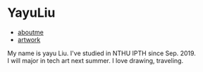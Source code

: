 <!DOCTYPE html>

<html>
<head>
  <tytle></tytle>
  
<link href="layout.css" rel="stylesheet" type="text/css">
</head>

<body>

<div id="HEADER">
  <h1>YayuLiu</h1>
</div>


<div id="NAV">
  <ul>
    <li><a href="#">aboutme</a></li>
    <li><a href="#">artwork</a></li>
  </ul>
</div>

<div id="CONTENT">

<p>My name is yayu Liu. I've studied in NTHU IPTH since Sep. 2019.<br >
I will major in tech art next summer. I love drawing, traveling.<br ></p>
</div>

</body>
</html>
